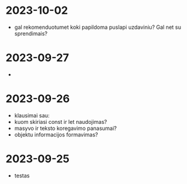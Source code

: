 # 2023-10-02
- gal rekomenduotumet koki papildoma puslapi uzdaviniu? Gal net su sprendimais?
# 2023-09-27
- 
# 2023-09-26
- klausimai sau:
- kuom skiriasi const ir let naudojimas?
- masyvo ir teksto koregavimo panasumai?
- objektu informacijos formavimas?

# 2023-09-25
- testas
